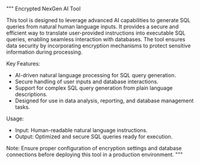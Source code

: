 """
Encrypted NexGen AI Tool

This tool is designed to leverage advanced AI capabilities to generate SQL queries 
from natural human language inputs. It provides a secure and efficient way to 
translate user-provided instructions into executable SQL queries, enabling seamless 
interaction with databases. The tool ensures data security by incorporating encryption 
mechanisms to protect sensitive information during processing.

Key Features:
- AI-driven natural language processing for SQL query generation.
- Secure handling of user inputs and database interactions.
- Support for complex SQL query generation from plain language descriptions.
- Designed for use in data analysis, reporting, and database management tasks.

Usage:
- Input: Human-readable natural language instructions.
- Output: Optimized and secure SQL queries ready for execution.

Note:
Ensure proper configuration of encryption settings and database connections 
before deploying this tool in a production environment.
"""